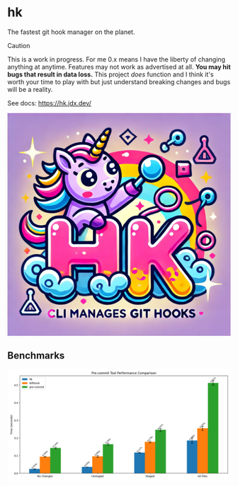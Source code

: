 # hk

The fastest git hook manager on the planet.

> [!CAUTION]
> This is a work in progress. For me 0.x means I have the liberty of changing anything at anytime. Features may not work as advertised at all.
> **You may hit bugs that result in data loss.**
> This project _does_ function and I think it's worth your time to play with but just understand breaking changes and bugs will be a reality.

See docs: https://hk.jdx.dev/

![hk](/docs/public/logo.png)

## Benchmarks

![benchmarks](/docs/public/benchmark.png)
